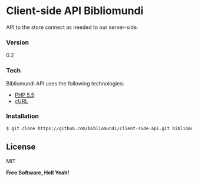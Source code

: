 # Client-side API Bibliomundi

API to the store connect as needed to our server-side.


### Version
0.2

### Tech

Bibliomundi API uses the following technologies:

* [PHP 5.5]
* [cURL]

### Installation

```sh
$ git clone https://github.com/bibliomundi/client-side-api.git bibliomundi-api
```


License
----

MIT


**Free Software, Hell Yeah!**

[php 5.5]:http://php.net/
[curl]:http://php.net/manual/en/book.curl.php


